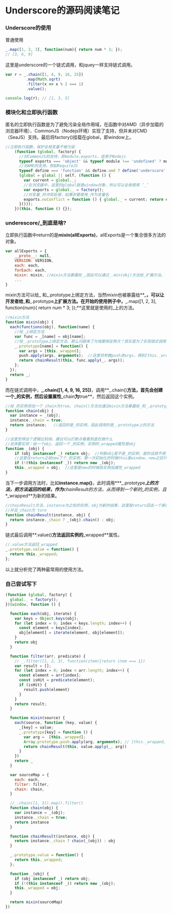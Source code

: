 # Underscore的源码阅读笔记

### Underscore的使用

[Underscore.js中文网]: https://underscorejs.net/	"Underscore.js中文网"

普通使用

```javascript
_.map([1, 2, 3], function(num){ return num * 3; });
// [3, 6, 9]
```

这里是underscore的一个链式调用，和jquey一样支持链式调用。

```javascript
var r = _.chain([1, 4, 9, 16, 25])
         .map(Math.sqrt)
         .filter(x => x % 2 === 1)
         .value();

console.log(r); // [1, 3, 5]
```

### 模块化和立即执行函数

匿名的立即执行函数是为了避免污染全局作用域，在函数中对AMD（异步加载的浏览器环境）、CommonJS（Nodejs环境）实现了支持，但并未对CMD（SeaJS）支持。最后将factory()挂载在global，即window上。

```javascript
//立即执行函数，保护全局变量不被污染
    (function (global, factory) {
      //对CommonJS的支持，即module.exports，适用于Nodejs
      typeof exports === 'object' && typeof module !== 'undefined' ? module.exports = factory() :
      //对AMD的支持，例如RequireJS
      typeof define === 'function' && define.amd ? define('underscore', factory) :
      (global = global || self, (function () {
        var current = global._;
        //在浏览器中，这里的global就是window对象，所以可以全局使用 ‘_’
        var exports = global._ = factory();
        //对变量_的冲突处理，如果非要使用_作为变量名
        exports.noConflict = function () { global._ = current; return exports; };
      }()));
    })(this, function () {});
```

### underescore/_到底是啥?

立即执行函数中return的是**mixin(allExports)**，allExports是一个集合很多方法的对象。

```javascript
var allExports = {
    __proto__: null,
    VERSION: VERSION,
    each: each,
    forEach: each,
    mixin: mixin, //mixin方法暴露给_,因此可以通过_.min(obj)方法给_扩展方法。
    ...
}
```

mixin方法可以给\_ 和\_.prototype上绑定方法，当然mixin也被暴露给**\_**，可以让开发者给**\_**和**\_.prototype**上扩展方法。在开始的使用例子中，**_.map([1, 2, 3], function(num){ return num * 3; });**这里就是使用的\_上的方法。

```javascript
//mixin方法
function mixin(obj) {
  each(functions(obj), function(name) {
    //给_上绑定方法
    var func = _[name] = obj[name];
    //给_.prototype上绑定方法，那么问题来了为啥要绑定两次？其实是为了实现链式调用，给_的实例使用的
    _.prototype[name] = function() {
      var args = [this._wrapped];
      push.apply(args, arguments);  //这里将参数push进args，得到[this._wrapped, arguments]
      return chainResult(this, func.apply(_, args));
    };
  });
  return _;
}
```

而在链式调用中，**\_.chain([1, 4, 9, 16, 25])**，调用**\_.chain()**方法，首先会创建一个\_的实例，然后设置属性**\_chain**为**true**，然后返回这个实例。

```javascript
//给_的实例添加一个_chain为true, chain()方法也通过mixin方法暴露给_和_.prototype了
function chain(obj) {
  var instance = _(obj);
  instance._chain = true;
  return instance;   //返回的是_的实例，因此调用的是_.prototype上的方法
}

//这里觉得这个逻辑比较绕，建议可以打断点看看到底在做什么
//总体要实现：给一个obj，返回一个_的实例，实例的_wrapped属性是obj
function _(obj) {
    if (obj instanceof _) return obj;  //判断obj是不是_的实例，是的话就不用了new了，直接return obj
    //这里在return之前new了个_的实例，第一次初始化的时候this是window，new之后this就是实例了。如果没有判断就死循环了，个人	   觉得这里逻辑比较经典吧！和jquery也是实现了无new的实例化过程。
    if (!(this instanceof _)) return new _(obj); 
    this._wrapped = obj;  //这里是new的时候给实例加属性_wrapped
}
```

当下一步调用方法时，比如**instance.map()**，此时调用***\_.prototype***上的方法，把方法返回的结果，作为**chainResult**的方法，从而得到一个新的\_的实例，且**\_wrapped**为新的结果。

```javascript
//chainResult方法，instance为之前的实例，obj为新的结果，这里就return回去一个新的_实例，_wrapped为新的结果，
//并且_chain为	ture
function chainResult(instance, obj) {
  return instance._chain ? _(obj).chain() : obj;
}
```

链式最后调用**.value()**方法返回实例的**\_wrapped**属性。

```javascript
//.value方法返回_wrapped
_.prototype.value = function() {
  return this._wrapped;
};
```

以上就分析完了两种最常用的使用方法。

### 自己尝试写下

```javascript
(function (global, factory) {
  global._ = factory();
})(window, function () {

  function each(obj, iterate) {
    var keys = Object.keys(obj);
    for (let index = 0; index < keys.length; index++) {
      const element = keys[index];
      obj[element] = iterate(element, obj[element]);
    }
    return obj
  }

  function filter(arr, predicate) {
    // _.filter([1, 2, 3], function(item){return item === 1})
    var result = [];
    for (let index = 0; index < arr.length; index++) {
      const element = arr[index];
      const isHit = predicate(element);
      if (isHit) {
        result.push(element)
      }
    }
    return result;
  }

  function mixin(source) {
    each(source, function (key, value) {
      _[key] = value;
      _.prototype[key] = function () {
        var arg =  [this._wrapped];
        Array.prototype.push.apply(arg, arguments); // [this._wrapped, arguments]
        return chainResult(this, value.apply(_, arg))
      }
    })
    return _
  }

  var sourceMap = {
    each: each,
    filter: filter,
    chain: chain,
  }

  //_.chain([1, 3]).map().filter()
  function chain(obj) {
    var instance = _(obj);
    instance._chain = true;
    return instance
  }

  function chainResult(instance, obj) {
    return instance._chain ? chain(_(obj)) : obj
  }

  _.prototype.value = function() {
    return this._wrapped;
  };

  function _(obj) {
    if (obj instanceof _) return obj;
    if (!(this instanceof _)) return new _(obj);
    this._wrapped = obj;
  }

  return mixin(sourceMap)
})
```